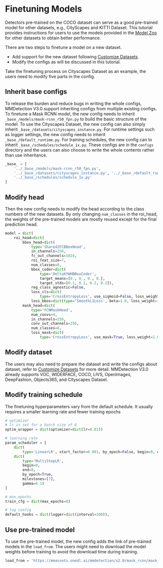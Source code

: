 # Finetuning Models

Detectors pre-trained on the COCO dataset can serve as a good pre-trained model for other datasets, e.g., CityScapes and KITTI Dataset.
This tutorial provides instructions for users to use the models provided in the [Model Zoo](../model_zoo.md) for other datasets to obtain better performance.

There are two steps to finetune a model on a new dataset.

- Add support for the new dataset following [Customize Datasets](../advanced_guides/customize_dataset.md).
- Modify the configs as will be discussed in this tutorial.

Take the finetuning process on Cityscapes Dataset as an example, the users need to modify five parts in the config.

## Inherit base configs

To release the burden and reduce bugs in writing the whole configs, MMDetection V3.0 support inheriting configs from multiple existing configs. To finetune a Mask RCNN model, the new config needs to inherit
`_base_/models/mask-rcnn_r50_fpn.py` to build the basic structure of the model. To use the Cityscapes Dataset, the new config can also simply inherit `_base_/datasets/cityscapes_instance.py`. For runtime settings such as logger settings, the new config needs to inherit `_base_/default_runtime.py`. For training schedules, the new config can to inherit `_base_/schedules/schedule_1x.py`. These configs are in the `configs` directory and the users can also choose to write the whole contents rather than use inheritance.

```python
_base_ = [
    '../_base_/models/mask-rcnn_r50_fpn.py',
    '../_base_/datasets/cityscapes_instance.py', '../_base_/default_runtime.py',
    '../_base_/schedules/schedule_1x.py'
]
```

## Modify head

Then the new config needs to modify the head according to the class numbers of the new datasets. By only changing `num_classes` in the roi_head, the weights of the pre-trained models are mostly reused except for the final prediction head.

```python
model = dict(
    roi_head=dict(
        bbox_head=dict(
            type='Shared2FCBBoxHead',
            in_channels=256,
            fc_out_channels=1024,
            roi_feat_size=7,
            num_classes=8,
            bbox_coder=dict(
                type='DeltaXYWHBBoxCoder',
                target_means=[0., 0., 0., 0.],
                target_stds=[0.1, 0.1, 0.2, 0.2]),
            reg_class_agnostic=False,
            loss_cls=dict(
                type='CrossEntropyLoss', use_sigmoid=False, loss_weight=1.0),
            loss_bbox=dict(type='SmoothL1Loss', beta=1.0, loss_weight=1.0)),
        mask_head=dict(
            type='FCNMaskHead',
            num_convs=4,
            in_channels=256,
            conv_out_channels=256,
            num_classes=8,
            loss_mask=dict(
                type='CrossEntropyLoss', use_mask=True, loss_weight=1.0))))
```

## Modify dataset

The users may also need to prepare the dataset and write the configs about dataset, refer to [Customize Datasets](../advanced_guides/customize_dataset.md) for more detail. MMDetection V3.0 already supports VOC, WIDERFACE, COCO, LIVS, OpenImages, DeepFashion, Objects365, and Cityscapes Dataset.

## Modify training schedule

The finetuning hyperparameters vary from the default schedule. It usually requires a smaller learning rate and fewer training epochs

```python
# optimizer
# lr is set for a batch size of 8
optim_wrapper = dict(optimizer=dict(lr=0.01))

# learning rate
param_scheduler = [
    dict(
        type='LinearLR', start_factor=0.001, by_epoch=False, begin=0, end=500),
    dict(
        type='MultiStepLR',
        begin=0,
        end=8,
        by_epoch=True,
        milestones=[7],
        gamma=0.1)
]

# max_epochs
train_cfg = dict(max_epochs=8)

# log config
default_hooks = dict(logger=dict(interval=100)),
```

## Use pre-trained model

To use the pre-trained model, the new config adds the link of pre-trained models in the `load_from`. The users might need to download the model weights before training to avoid the download time during training.

```python
load_from = 'https://mmassets.onedl.ai/mmdetection/v2.0/mask_rcnn/mask_rcnn_r50_caffe_fpn_mstrain-poly_3x_coco/mask_rcnn_r50_caffe_fpn_mstrain-poly_3x_coco_bbox_mAP-0.408__segm_mAP-0.37_20200504_163245-42aa3d00.pth'  # noqa
```
